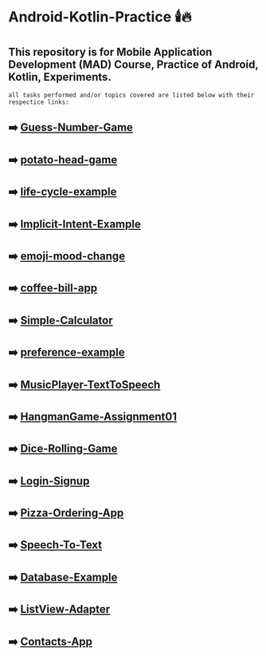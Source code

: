 # Android-Kotlin-Practice :candle::fire:
## This repository is for Mobile Application Development (MAD) Course, Practice of Android, Kotlin, Experiments.
`all tasks performed and/or topics covered are listed below with their respectice links:`
## :arrow_right: [Guess-Number-Game](https://github.com/abdulwaheedchachar/GuessNumberGame-Android-Kotlin)
## :arrow_right: [potato-head-game](https://github.com/abdulwaheedchachar/potato-head-game-android-kotlin)
## :arrow_right: [life-cycle-example](https://github.com/abdulwaheedchachar/life-cycle-example-android-kotlin)
## :arrow_right: [Implicit-Intent-Example](https://github.com/abdulwaheedchachar/Implicit-Intent-Example-Android-Kotlin)
## :arrow_right: [emoji-mood-change](https://github.com/abdulwaheedchachar/emoji-mood-android-kotlin)
## :arrow_right: [coffee-bill-app](https://github.com/abdulwaheedchachar/coffee-bill-android-kotlin)
## :arrow_right: [Simple-Calculator](https://github.com/abdulwaheedchachar/Simple-Calculator-Android-Kotlin)
## :arrow_right: [preference-example](https://github.com/abdulwaheedchachar/preference-example-android-kotlin)
## :arrow_right: [MusicPlayer-TextToSpeech](https://github.com/abdulwaheedchachar/MAD-Android-Kotlin/tree/main/musicPlayer-SpeechToText)
## :arrow_right: [HangmanGame-Assignment01](https://github.com/abdulwaheedchachar/MAD-Android-Kotlin/tree/main/HangmanGameAssignment01)
## :arrow_right: [Dice-Rolling-Game](https://github.com/abdulwaheedchachar/MAD-Android-Kotlin/tree/main/DiceGame)
## :arrow_right: [Login-Signup](https://github.com/abdulwaheedchachar/MAD-Android-Kotlin/tree/main/LoginSignup)
## :arrow_right: [Pizza-Ordering-App](https://github.com/abdulwaheedchachar/MAD-Android-Kotlin/tree/main/Mid1LabExam)
## :arrow_right: [Speech-To-Text](https://github.com/abdulwaheedchachar/MAD-Android-Kotlin/tree/main/SpeechToText)
## :arrow_right: [Database-Example](https://github.com/abdulwaheedchachar/MAD-Android-Kotlin/tree/main/DatabaseExample)
## :arrow_right: [ListView-Adapter](https://github.com/abdulwaheedchachar/MAD-Android-Kotlin/tree/main/ListViewAdapter)
## :arrow_right: [Contacts-App](https://github.com/abdulwaheedchachar/MAD-Android-Kotlin/tree/main/ContactsApp)
